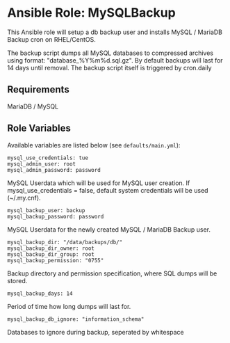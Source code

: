 # Ansible Role: MySQLBackup

This Ansible role will setup a db backup user and installs MySQL / MariaDB Backup cron on RHEL/CentOS.

The backup script dumps all MySQL databases to compressed archives using format: "database_%Y%m%d.sql.gz".
By default backups will last for 14 days until removal.
The backup script itself is triggered by cron.daily

## Requirements

MariaDB / MySQL

## Role Variables

Available variables are listed below (see `defaults/main.yml`):

    mysql_use_credentials: tue
    mysql_admin_user: root
    mysql_admin_password: password

MySQL Userdata which will be used for MySQL user creation. If mysql_use_credentials = false, default system credentials will be used (~/.my.cnf).

    mysql_backup_user: backup
    mysql_backup_password: password

MySQL Userdata for the newly created MySQL / MariaDB Backup user.

    mysql_backup_dir: "/data/backups/db/"
    mysql_backup_dir_owner: root
    mysql_backup_dir_group: root
    mysql_backup_permission: "0755"

Backup directory and permission specification, where SQL dumps will be stored.

    mysql_backup_days: 14

Period of time how long dumps will last for.

    mysql_backup_db_ignore: "information_schema"

Databases to ignore during backup, seperated by whitespace

